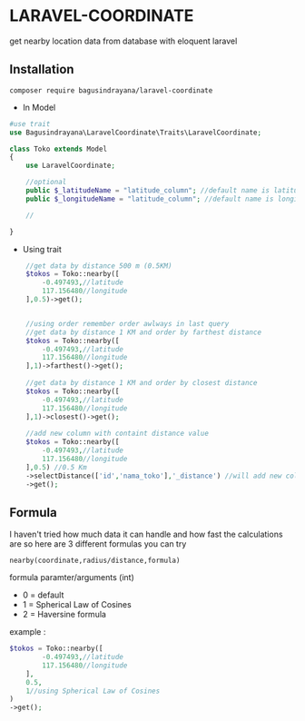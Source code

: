 # LARAVEL-COORDINATE

get nearby location data from database with eloquent laravel


## Installation

```
composer require bagusindrayana/laravel-coordinate

```


- In Model

```php
#use trait
use Bagusindrayana\LaravelCoordinate\Traits\LaravelCoordinate;

class Toko extends Model
{
    use LaravelCoordinate;

    //optional
    public $_latitudeName = "latitude_column"; //default name is latitude
    public $_longitudeName = "latitude_column"; //default name is longitude

    //

}

```

- Using trait
```php
    //get data by distance 500 m (0.5KM)
    $tokos = Toko::nearby([
        -0.497493,//latitude
        117.156480//longitude
    ],0.5)->get();


    //using order remember order awlways in last query
    //get data by distance 1 KM and order by farthest distance
    $tokos = Toko::nearby([
        -0.497493,//latitude
        117.156480//longitude
    ],1)->farthest()->get();
    
    //get data by distance 1 KM and order by closest distance
    $tokos = Toko::nearby([
        -0.497493,//latitude
        117.156480//longitude
    ],1)->closest()->get();
    
    //add new column with containt distance value
    $tokos = Toko::nearby([
        -0.497493,//latitude
        117.156480//longitude
    ],0.5) //0.5 Km
    ->selectDistance(['id','nama_toko'],'_distance') //will add new column with name _distance contain value of distance every record
    ->get();

```


## Formula

I haven't tried how much data it can handle and how fast the calculations are so here are 3 different formulas you can try

```
nearby(coordinate,radius/distance,formula)
```


formula paramter/arguments (int)

- 0 = default
- 1 = Spherical Law of Cosines
- 2 = Haversine formula

example :

```php
$tokos = Toko::nearby([
        -0.497493,//latitude
        117.156480//longitude
    ],
    0.5,
    1//using Spherical Law of Cosines
)
->get();
```
